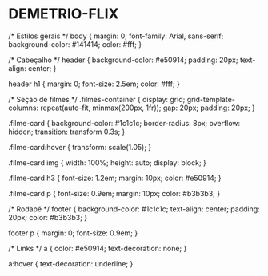 # DEMETRIO-FLIX
/* Estilos gerais */
body {
    margin: 0;
    font-family: Arial, sans-serif;
    background-color: #141414;
    color: #fff;
}

/* Cabeçalho */
header {
    background-color: #e50914;
    padding: 20px;
    text-align: center;
}

header h1 {
    margin: 0;
    font-size: 2.5em;
    color: #fff;
}

/* Seção de filmes */
.filmes-container {
    display: grid;
    grid-template-columns: repeat(auto-fit, minmax(200px, 1fr));
    gap: 20px;
    padding: 20px;
}

.filme-card {
    background-color: #1c1c1c;
    border-radius: 8px;
    overflow: hidden;
    transition: transform 0.3s;
}

.filme-card:hover {
    transform: scale(1.05);
}

.filme-card img {
    width: 100%;
    height: auto;
    display: block;
}

.filme-card h3 {
    font-size: 1.2em;
    margin: 10px;
    color: #e50914;
}

.filme-card p {
    font-size: 0.9em;
    margin: 10px;
    color: #b3b3b3;
}

/* Rodapé */
footer {
    background-color: #1c1c1c;
    text-align: center;
    padding: 20px;
    color: #b3b3b3;
}

footer p {
    margin: 0;
    font-size: 0.9em;
}

/* Links */
a {
    color: #e50914;
    text-decoration: none;
}

a:hover {
    text-decoration: underline;
}

